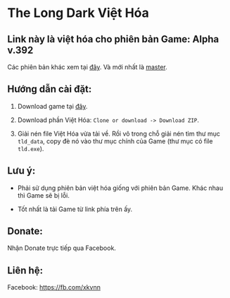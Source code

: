 # The Long Dark Việt Hóa


## Link này là việt hóa cho phiên bản Game: Alpha v.392
Các phiên bản khác xem tại [đây](https://github.com/xkvnn/The-Long-Dark-Viet-Hoa/branches/all). Và mới nhất là [master](https://github.com/xkvnn/The-Long-Dark-Viet-Hoa).


## Hướng dẫn cài đặt:
1. Download game tại [đây](https://www.fshare.vn/folder/IUGGLEW5PV16).

2. Download phần Việt Hóa: `Clone or download -> Download ZIP`.

3. Giải nén file Việt Hóa vừa tải về. Rồi vô trong chỗ giải nén tìm thư mục `tld_data`, copy đè nó vào thư mục chính của Game (thư mục có file `tld.exe`).


## Lưu ý:
- Phải sử dụng phiên bản việt hóa giống với phiên bản Game. Khác nhau thì Game sẽ bị lỗi.

- Tốt nhất là tải Game từ link phía trên ấy. 


## Donate:
Nhận Donate trực tiếp qua Facebook.


## Liên hệ:
Facebook: https://fb.com/xkvnn